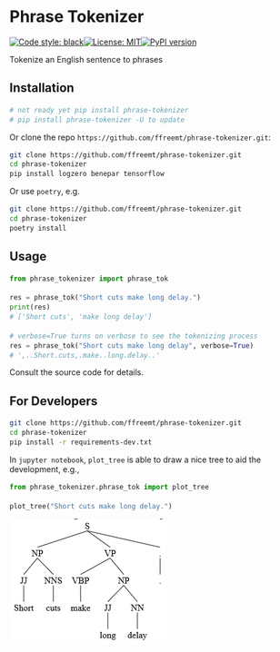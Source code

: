 # Phrase Tokenizer
[![Code style: black](https://img.shields.io/badge/code%20style-black-000000.svg)](https://github.com/psf/black)[![License: MIT](https://img.shields.io/badge/License-MIT-yellow.svg)](https://opensource.org/licenses/MIT)[![PyPI version](https://badge.fury.io/py/phrase-tokenizer.svg)](https://badge.fury.io/py/phrase-tokenizer)

Tokenize an English sentence to phrases

## Installation

```bash
# not ready yet pip install phrase-tokenizer
# pip install phrase-tokenizer -U to update
```

Or clone the repo `https://github.com/ffreemt/phrase-tokenizer.git`:

```bash
git clone https://github.com/ffreemt/phrase-tokenizer.git
cd phrase-tokenizer
pip install logzero benepar tensorflow
```
Or use `poetry`, e.g.
```bash
git clone https://github.com/ffreemt/phrase-tokenizer.git
cd phrase-tokenizer
poetry install
```

## Usage

```python
from phrase_tokenizer import phrase_tok

res = phrase_tok("Short cuts make long delay.")
print(res)
# ['Short cuts', 'make long delay']

# verbose=True turns on verbose to see the tokenizing process
res = phrase_tok("Short cuts make long delay", verbose=True)
# ',..Short.cuts,.make..long.delay..'
```

Consult the source code for details.

## For Developers

```bash
git clone https://github.com/ffreemt/phrase-tokenizer.git
cd phrase-tokenizer
pip install -r requirements-dev.txt
```

In `jupyter notebook`, ``plot_tree`` is able to draw a nice tree to aid the development, e.g.,

```python
from phrase_tokenizer.phrase_tok import plot_tree

plot_tree("Short cuts make long delay.")
```

![img](https://github.com/ffreemt/phrase-tokenizer/blob/master/img/short_cuts.png?raw=true)


